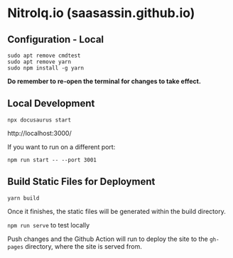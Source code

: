 # NitroIq.io (saasassin.github.io)
   
## Configuration - Local

```
sudo apt remove cmdtest
sudo apt remove yarn
sudo npm install -g yarn
```

**Do remember to re-open the terminal for changes to take effect.**
 
## Local Development

`npx docusaurus start`

http://localhost:3000/

If you want to run on a different port: 

`npm run start -- --port 3001`

## Build Static Files for Deployment

`yarn build`

Once it finishes, the static files will be generated within the build directory.

`npm run serve` to test locally

Push changes and the Github Action will run to deploy the site to the `gh-pages` directory, where the site is served from.